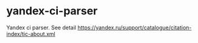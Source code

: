 # yandex-ci-parser
Yandex ci parser. See detail https://yandex.ru/support/catalogue/citation-index/tic-about.xml
